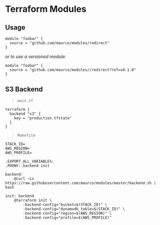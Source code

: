 # Terraform Modules

## Usage

```hcl
module "foobar" {
  source = "github.com/maurco/modules/redirect"
}
```

_or to use a versioned module:_

```hcl
module "foobar" {
  source = "github.com/maurco/modules//redirect?ref=v0.1.0"
}
```

## S3 Backend

> `main.tf`
```hcl
terraform {
  backend "s3" {
    key = "production.tfstate"
  }
}
```

> `Makefile`
```make
STACK_ID=
AWS_REGION=
AWS_PROFILE=

.EXPORT_ALL_VARIABLES:
.PHONY: backend init

backend:
	@curl -Ls https://raw.githubusercontent.com/maurco/modules/master/backend.sh | bash

init: backend
	@terraform init \
		-backend-config="bucket=$(STACK_ID)" \
		-backend-config="dynamodb_table=$(STACK_ID)" \
		-backend-config="region=$(AWS_REGION)" \
		-backend-config="profile=$(AWS_PROFILE)"
```
